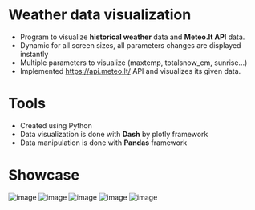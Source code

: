 # Weather data visualization
  - Program to visualize **historical weather** data and **Meteo.lt API** data.
  - Dynamic for all screen sizes, all parameters changes are displayed instantly
  - Multiple parameters to visualize (maxtemp, totalsnow_cm, sunrise...)
  - Implemented https://api.meteo.lt/ API and visualizes its given data. 

# Tools
  - Created using Python 
  - Data visualization is done with **Dash** by plotly framework
  - Data manipulation is done with **Pandas** framework

# Showcase

  ![image](https://user-images.githubusercontent.com/53043162/134229210-cd5251d5-c48e-4c8c-89e3-588576dcefbb.png)
![image](https://user-images.githubusercontent.com/53043162/134229398-1dbdf70d-fe10-442e-9c1d-840d3c4e62ff.png)
![image](https://user-images.githubusercontent.com/53043162/134821721-7e01f3d8-7c91-4ece-9f5d-75b6ec5399b6.png)
![image](https://user-images.githubusercontent.com/53043162/134821736-01ab4221-bb60-4957-8f02-9352b48a8785.png)
![image](https://user-images.githubusercontent.com/53043162/134821746-20a6f0cc-98ef-4a87-ad22-15c7224493d3.png)
